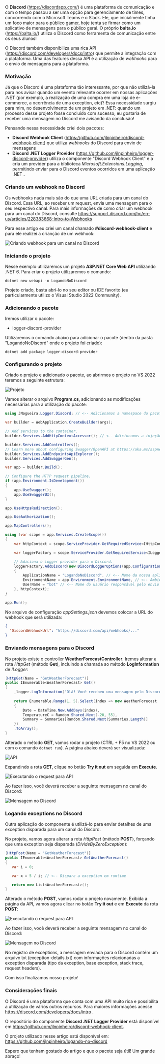 O **Discord** (https://discordapp.com/) é uma plataforma de comunicação e com o tempo passou a ser uma opção para gerenciamento de times, concorrendo com o Microsoft Teams e o Slack. Ele, que inicialmente tinha um foco maior para o público gamer, hoje tenta se firmar como um aplicativo de mensagens para o público geral. O próprio **balta.io** (https://balta.io/) utiliza o Discord como ferramenta de comunicação entre os seus alunos!

O Discord também disponibiliza uma rica API (https://discord.com/developers/docs/intro) que permite a integração com a plataforma. Uma das features dessa API é a utilização de *webhooks* para o envio de mensagens para a plataforma.

### Motivação

Já que o Discord é uma plataforma tão interessante, por que não utilizá-la para nos avisar quando um evento relevante ocorrer em nossas aplicações .NET (por exemplo, a realização de uma compra em uma loja de e-commerce, a ocorrência de uma exception, etc)? Essa necessidade surgiu para mim, no desenvolvimento de um projeto em .NET: quando um processo desse projeto fosse concluído com sucesso, eu gostaria de receber uma mensagem no Discord me avisando da conclusão! 

Pensando nessa necessidade criei dois pacotes:
- **Discord Webhook Client** (https://github.com/jlnpinheiro/discord-webhook-client) que utiliza *webhooks* do Discord para envio de mensagens
- **Discord .NET Logger Provider** (https://github.com/jlnpinheiro/logger-discord-provider) utiliza o componente "Discord Webhook Client" e a cria um provider para a biblioteca *Microsoft.Extensions.Logging*, permitindo enviar para o Discord eventos ocorridos em uma aplicação .NET .

### Criando um webhook no Discord

Os webhooks nada mais são do que uma URL criada para um canal do Discord. Essa URL, ao receber um request, envia uma mensagem para o seu respectivo canal. Para mais informações de como criar um webhook para um canal do Discord, consulte https://support.discord.com/hc/en-us/articles/228383668-Intro-to-Webhooks

Para esse artigo eu criei um canal chamado **#discord-webhook-client** e para ele realizei a crianção de um webhook:

![Criando webhook para um canal no Discord](images/img-criando-webhook.png)

### Iniciando o projeto

Nesse exemplo utilizaremos um projeto **ASP.NET Core Web API** utilizando .NET 6. Para criar o projeto utilizaremos o comando:

```dotnet new webapi -o LogandoNoDiscord```

Projeto criado, basta abrí-lo no seu editor ou IDE favorito (eu particularmente utilizo o Visual Studio 2022 Community).

### Adicionando o pacote

Iremos utilizar o pacote:

- logger-discord-provider

Utilizaremos o comando abaixo para adicionar o pacote (dentro da pasta "LogandoNoDiscord" onde o projeto foi criado):

```dotnet add package logger-discord-provider```

### Configurando o projeto

Criado o projeto e adicionado o pacote, ao abrirmos o projeto no VS 2022 teremos a seguinte estrutura:

![Projeto](images/img-solution-projeto.png)

Vamos alterar o arquivo **Program.cs**, adicionando as modificações necessárias para a utilização do pacote:

```csharp
using JNogueira.Logger.Discord; // <-- Adicionamos a namespace do pacote

var builder = WebApplication.CreateBuilder(args);

// Add services to the container.
builder.Services.AddHttpContextAccessor(); // <-- Adicionamos a injeção de dependência

builder.Services.AddControllers();
// Learn more about configuring Swagger/OpenAPI at https://aka.ms/aspnetcore/swashbuckle
builder.Services.AddEndpointsApiExplorer();
builder.Services.AddSwaggerGen();

var app = builder.Build();

// Configure the HTTP request pipeline.
if (app.Environment.IsDevelopment())
{
    app.UseSwagger();
    app.UseSwaggerUI();
}

app.UseHttpsRedirection();

app.UseAuthorization();

app.MapControllers();

using (var scope = app.Services.CreateScope())
{
    var httpContext = scope.ServiceProvider.GetRequiredService<IHttpContextAccessor>();

    var loggerFactory = scope.ServiceProvider.GetRequiredService<ILoggerFactory>(); // <-- Obtemos uma instância de LoggerFactory para adicionar o provider do Discord.

    // Adiciona o logger provider para o Discord.
    loggerFactory.AddDiscord(new DiscordLoggerOptions(app.Configuration["DiscordWebhookUrl"]) // <-- URL do webhook do Discord por onde as mensagens serão enviadas
    {
        ApplicationName = "LogandoNoDiscord", // <-- Nome da nossa aplicação
        EnvironmentName = app.Environment.EnvironmentName, // <-- Ambiente em qual a aplicação está sendo executada
        UserName = "bot" // <-- Nome do usuário responsável pelo envio da mensagem no canal do Discord (pode ser qualquer nome).
    }, httpContext);
}

app.Run();
```

No arquivo de configuração *appSettings.json* devemos colocar a URL do webhook que será utilizada:

```json
{
  "DiscordWebhookUrl": "https://discord.com/api/webhooks/..."
}
```

### Enviando mensagens para o Discord

No projeto existe o controller **WeatherForecastController**. Iremos alterar a rota *HttpGet* (método **Get**), incluindo a chamada ao método **LogInformation** de *ILogger*:

```csharp
[HttpGet(Name = "GetWeatherForecast")]
public IEnumerable<WeatherForecast> Get()
{
    _logger.LogInformation("Olá! Você recebeu uma mensagem pelo Discord."); // <-- Envia a mensagem para o canal do Discord (via webhook)
    
    return Enumerable.Range(1, 5).Select(index => new WeatherForecast
    {
        Date = DateTime.Now.AddDays(index),
        TemperatureC = Random.Shared.Next(-20, 55),
        Summary = Summaries[Random.Shared.Next(Summaries.Length)]
    })
    .ToArray();
}
```

Alterado o método **GET**, vamos rodar o projeto (CTRL + F5 no VS 2022 ou com o comando ```dotnet run```). A página abaixo deverá ser visualizada:

![API](images/img-swagger-1.png)

Expandindo a rota **GET**, clique no botão **Try it out** em seguida em **Execute**.

![Executando o request para API](images/img-swagger-2.png)

 Ao fazer isso, você deverá receber a seguinte mensagem no canal do Discord:

 ![Mensagem no Discord](images/img-info-discord.png)

 ### Logando exceptions no Discord

 Outra aplicação do componente é utilizá-lo para enviar detalhes de uma exception disparada para um canal do Discord. 

 No projeto, vamos agora alterar a rota *HttpPost* (método **POST**), forçando que uma exception seja disparada (*DivideByZeroException*):

 ```csharp
[HttpPost(Name = "GetWeatherForecast")]
public IEnumerable<WeatherForecast> GetWeatherForecast()
{
    var i = 0;

    var x = 5 / i; // <-- Dispara a exception em runtime

    return new List<WeatherForecast>();
}
 ```
 Alterado o método **POST**, vamos rodar o projeto novamente. Exibida a página da API, vamos agora clicar no botão **Try it out** e em  **Execute** da rota **POST**: 

 ![Executando o request para API](images/img-swagger-3.png)

 Ao fazer isso, você deverá receber a seguinte mensagem no canal do Discord:

  ![Mensagem no Discord](images/img-info-discord-2.png)

  No registro de exceptions, a mensagem enviada para o Discord contém um arquivo txt (exception-details.txt) com informações relacionadas a exception disparada (tipo da exception, base exception, stack trace, request headers).

Com isso finalizamos nosso projeto!

  ### Considerações finais

 O Discord é uma plataforma que conta com uma API muito rica e possibilita a utilização de vários outros recursos. Para maiores informações acesse https://discord.com/developers/docs/intro . 

 O repositório do componente **Discord .NET Logger Provider** está disponível em https://github.com/jlnpinheiro/discord-webhook-client. 

 O projeto utilizado nesse artigo está disponível em: https://github.com/jlnpinheiro/logando-no-discord

Espero que tenham gostado do artigo e que o pacote seja útil! 
Um grande abraço! 

